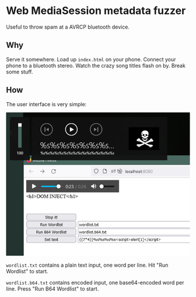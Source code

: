 # Web MediaSession metadata fuzzer
Useful to throw spam at a AVRCP bluetooth device.

## Why
Serve it somewhere. Load up `index.html` on your phone. Connect your phone to a bluetooth stereo. Watch the crazy song titles flash on by. Break some stuff.

## How
The user interface is very simple:

![Screenshot of mediafuzz](screenshot.png)


`wordlist.txt` contains a plain text input, one word per line. Hit "Run Wordlist" to start.

`wordlist.b64.txt` contains encoded input, one base64-encoded word per line. Press "Run B64 Wordlist" to start.
